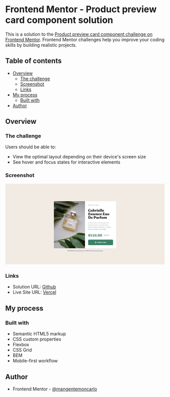 # Frontend Mentor - Product preview card component solution

This is a solution to the [Product preview card component challenge on Frontend Mentor](https://www.frontendmentor.io/challenges/product-preview-card-component-GO7UmttRfa). Frontend Mentor challenges help you improve your coding skills by building realistic projects.

## Table of contents

- [Overview](#overview)
  - [The challenge](#the-challenge)
  - [Screenshot](#screenshot)
  - [Links](#links)
- [My process](#my-process)
  - [Built with](#built-with)
- [Author](#author)

## Overview

### The challenge

Users should be able to:

- View the optimal layout depending on their device's screen size
- See hover and focus states for interactive elements

### Screenshot

![](./Screenshot.png)

### Links

- Solution URL: [Github](https://github.com/mangentemoncarlo/rwd-card-component)
- Live Site URL: [Vercel](https://responsive-product-card-component.vercel.app/)

## My process

### Built with

- Semantic HTML5 markup
- CSS custom properties
- Flexbox
- CSS Grid
- BEM
- Mobile-first workflow

## Author

- Frontend Mentor - [@mangentemoncarlo](https://www.frontendmentor.io/profile/mangentemoncarlo)
